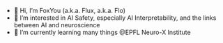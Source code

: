 - 👋 Hi, I’m FoxYou (a.k.a. Flux, a.k.a. Flo)
- 👀 I’m interested in AI Safety, especially AI Interpretability, and the links between AI and neuroscience
- 🌱 I’m currently learning many things @EPFL Neuro-X Institute

<!---
FoxYouFR/FoxYouFR is a ✨ special ✨ repository because its `README.md` (this file) appears on your GitHub profile.
You can click the Preview link to take a look at your changes.
--->
